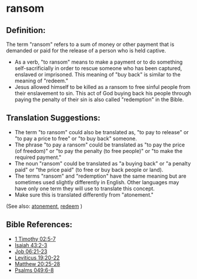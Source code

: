 # ransom #

## Definition: ##

The term "ransom" refers to a sum of money or other payment that is demanded or paid for the release of a person who is held captive.

* As a verb, "to ransom" means to make a payment or to do something self-sacrificially in order to rescue someone who has been captured, enslaved or imprisoned. This meaning of "buy back" is similar to the meaning of "redeem."
* Jesus allowed himself to be killed as a ransom to free sinful people from their enslavement to sin. This act of God buying back his people through paying the penalty of their sin is also called "redemption" in the Bible.

## Translation Suggestions: ##

* The term "to ransom" could also be translated as, "to pay to release" or "to pay a price to free" or "to buy back" someone.
* The phrase "to pay a ransom" could be translated as "to pay the price (of freedom)" or "to pay the penalty (to free people)" or "to make the required payment."
* The noun "ransom" could be translated as "a buying back" or "a penalty paid" or "the price paid" (to free or buy back people or land).
* The terms "ransom" and "redemption" have the same meaning but are sometimes used slightly differently in English. Other languages may have only one term they will use to translate this concept.
* Make sure this is translated differently from "atonement."

(See also: [atonement](../kt/atonement.md), [redeem](../kt/redeem.md) )

## Bible References: ##

* [1 Timothy 02:5-7](https://door43.org/en/bible/notes/1ti/02/05)
* [Isaiah 43:2-3](https://door43.org/en/bible/notes/isa/43/02)
* [Job 06:21-23](https://door43.org/en/bible/notes/job/06/21)
* [Leviticus 19:20-22](https://door43.org/en/bible/notes/lev/19/20)
* [Matthew 20:25-28](https://door43.org/en/bible/notes/mat/20/25)
* [Psalms 049:6-8](https://door43.org/en/bible/notes/psa/049/006)

